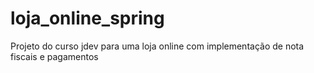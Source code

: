 # loja_online_spring
Projeto do curso jdev para uma loja online com implementação de nota fiscais e pagamentos

